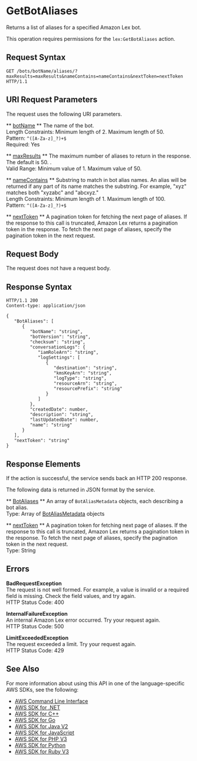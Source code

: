 # GetBotAliases<a name="API_GetBotAliases"></a>

Returns a list of aliases for a specified Amazon Lex bot\.

This operation requires permissions for the `lex:GetBotAliases` action\.

## Request Syntax<a name="API_GetBotAliases_RequestSyntax"></a>

```
GET /bots/botName/aliases/?maxResults=maxResults&nameContains=nameContains&nextToken=nextToken HTTP/1.1
```

## URI Request Parameters<a name="API_GetBotAliases_RequestParameters"></a>

The request uses the following URI parameters\.

 ** [botName](#API_GetBotAliases_RequestSyntax) **   <a name="lex-GetBotAliases-request-botName"></a>
The name of the bot\.  
Length Constraints: Minimum length of 2\. Maximum length of 50\.  
Pattern: `^([A-Za-z]_?)+$`   
Required: Yes

 ** [maxResults](#API_GetBotAliases_RequestSyntax) **   <a name="lex-GetBotAliases-request-maxResults"></a>
The maximum number of aliases to return in the response\. The default is 50\. \.   
Valid Range: Minimum value of 1\. Maximum value of 50\.

 ** [nameContains](#API_GetBotAliases_RequestSyntax) **   <a name="lex-GetBotAliases-request-nameContains"></a>
Substring to match in bot alias names\. An alias will be returned if any part of its name matches the substring\. For example, "xyz" matches both "xyzabc" and "abcxyz\."  
Length Constraints: Minimum length of 1\. Maximum length of 100\.  
Pattern: `^([A-Za-z]_?)+$` 

 ** [nextToken](#API_GetBotAliases_RequestSyntax) **   <a name="lex-GetBotAliases-request-nextToken"></a>
A pagination token for fetching the next page of aliases\. If the response to this call is truncated, Amazon Lex returns a pagination token in the response\. To fetch the next page of aliases, specify the pagination token in the next request\. 

## Request Body<a name="API_GetBotAliases_RequestBody"></a>

The request does not have a request body\.

## Response Syntax<a name="API_GetBotAliases_ResponseSyntax"></a>

```
HTTP/1.1 200
Content-type: application/json

{
   "BotAliases": [ 
      { 
         "botName": "string",
         "botVersion": "string",
         "checksum": "string",
         "conversationLogs": { 
            "iamRoleArn": "string",
            "logSettings": [ 
               { 
                  "destination": "string",
                  "kmsKeyArn": "string",
                  "logType": "string",
                  "resourceArn": "string",
                  "resourcePrefix": "string"
               }
            ]
         },
         "createdDate": number,
         "description": "string",
         "lastUpdatedDate": number,
         "name": "string"
      }
   ],
   "nextToken": "string"
}
```

## Response Elements<a name="API_GetBotAliases_ResponseElements"></a>

If the action is successful, the service sends back an HTTP 200 response\.

The following data is returned in JSON format by the service\.

 ** [BotAliases](#API_GetBotAliases_ResponseSyntax) **   <a name="lex-GetBotAliases-response-BotAliases"></a>
An array of `BotAliasMetadata` objects, each describing a bot alias\.  
Type: Array of [BotAliasMetadata](API_BotAliasMetadata.md) objects

 ** [nextToken](#API_GetBotAliases_ResponseSyntax) **   <a name="lex-GetBotAliases-response-nextToken"></a>
A pagination token for fetching next page of aliases\. If the response to this call is truncated, Amazon Lex returns a pagination token in the response\. To fetch the next page of aliases, specify the pagination token in the next request\.   
Type: String

## Errors<a name="API_GetBotAliases_Errors"></a>

 **BadRequestException**   
The request is not well formed\. For example, a value is invalid or a required field is missing\. Check the field values, and try again\.  
HTTP Status Code: 400

 **InternalFailureException**   
An internal Amazon Lex error occurred\. Try your request again\.  
HTTP Status Code: 500

 **LimitExceededException**   
The request exceeded a limit\. Try your request again\.  
HTTP Status Code: 429

## See Also<a name="API_GetBotAliases_SeeAlso"></a>

For more information about using this API in one of the language\-specific AWS SDKs, see the following:
+  [ AWS Command Line Interface](https://docs.aws.amazon.com/goto/aws-cli/lex-models-2017-04-19/GetBotAliases) 
+  [ AWS SDK for \.NET](https://docs.aws.amazon.com/goto/DotNetSDKV3/lex-models-2017-04-19/GetBotAliases) 
+  [ AWS SDK for C\+\+](https://docs.aws.amazon.com/goto/SdkForCpp/lex-models-2017-04-19/GetBotAliases) 
+  [ AWS SDK for Go](https://docs.aws.amazon.com/goto/SdkForGoV1/lex-models-2017-04-19/GetBotAliases) 
+  [ AWS SDK for Java V2](https://docs.aws.amazon.com/goto/SdkForJavaV2/lex-models-2017-04-19/GetBotAliases) 
+  [ AWS SDK for JavaScript](https://docs.aws.amazon.com/goto/AWSJavaScriptSDK/lex-models-2017-04-19/GetBotAliases) 
+  [ AWS SDK for PHP V3](https://docs.aws.amazon.com/goto/SdkForPHPV3/lex-models-2017-04-19/GetBotAliases) 
+  [ AWS SDK for Python](https://docs.aws.amazon.com/goto/boto3/lex-models-2017-04-19/GetBotAliases) 
+  [ AWS SDK for Ruby V3](https://docs.aws.amazon.com/goto/SdkForRubyV3/lex-models-2017-04-19/GetBotAliases) 